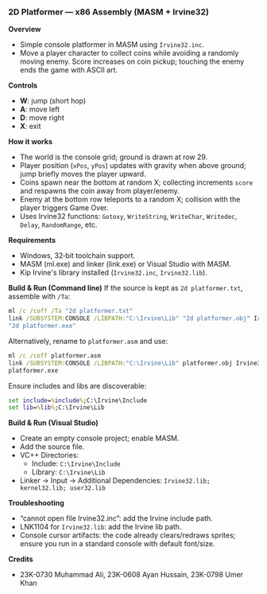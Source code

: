 ### 2D Platformer — x86 Assembly (MASM + Irvine32)

**Overview**

- Simple console platformer in MASM using `Irvine32.inc`.
- Move a player character to collect coins while avoiding a randomly moving enemy. Score increases on coin pickup; touching the enemy ends the game with ASCII art.

**Controls**

- **W**: jump (short hop)
- **A**: move left
- **D**: move right
- **X**: exit

**How it works**

- The world is the console grid; ground is drawn at row 29.
- Player position (`xPos`, `yPos`) updates with gravity when above ground; jump briefly moves the player upward.
- Coins spawn near the bottom at random X; collecting increments `score` and respawns the coin away from player/enemy.
- Enemy at the bottom row teleports to a random X; collision with the player triggers Game Over.
- Uses Irvine32 functions: `Gotoxy`, `WriteString`, `WriteChar`, `Writedec`, `Delay`, `RandomRange`, etc.

**Requirements**

- Windows, 32‑bit toolchain support.
- MASM (ml.exe) and linker (link.exe) or Visual Studio with MASM.
- Kip Irvine's library installed (`Irvine32.inc`, `Irvine32.lib`).

**Build & Run (Command line)**
If the source is kept as `2d platformer.txt`, assemble with `/Ta`:

```bat
ml /c /coff /Ta "2d platformer.txt"
link /SUBSYSTEM:CONSOLE /LIBPATH:"C:\Irvine\Lib" "2d platformer.obj" Irvine32.lib kernel32.lib user32.lib
"2d platformer.exe"
```

Alternatively, rename to `platformer.asm` and use:

```bat
ml /c /coff platformer.asm
link /SUBSYSTEM:CONSOLE /LIBPATH:"C:\Irvine\Lib" platformer.obj Irvine32.lib kernel32.lib user32.lib
platformer.exe
```

Ensure includes and libs are discoverable:

```bat
set include=%include%;C:\Irvine\Include
set lib=%lib%;C:\Irvine\Lib
```

**Build & Run (Visual Studio)**

- Create an empty console project; enable MASM.
- Add the source file.
- VC++ Directories:
  - Include: `C:\Irvine\Include`
  - Library: `C:\Irvine\Lib`
- Linker → Input → Additional Dependencies: `Irvine32.lib; kernel32.lib; user32.lib`

**Troubleshooting**

- “cannot open file Irvine32.inc”: add the Irvine include path.
- LNK1104 for `Irvine32.lib`: add the Irvine lib path.
- Console cursor artifacts: the code already clears/redraws sprites; ensure you run in a standard console with default font/size.

**Credits**

- 23K-0730 Muhammad Ali, 23K-0608 Ayan Hussain, 23K-0798 Umer Khan
